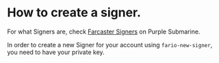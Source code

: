 # How to create a signer.

For what Signers are, check [Farcaster Signers](https://paragraph.xyz/@purplesubmarine/farcaster-signers)
on Purple Submarine.

In order to create a new Signer for your account using `fario-new-signer`, you need to have your private
key.